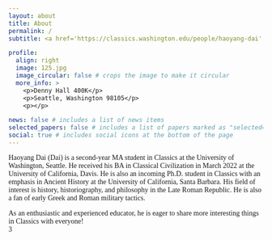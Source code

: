 ```yaml
---
layout: about
title: About
permalink: /
subtitle: <a href='https://classics.washington.edu/people/haoyang-dai' >Affiliations</a>. dhy0620@uw.edu

profile:
  align: right
  image: 125.jpg
  image_circular: false # crops the image to make it circular
  more_info: >
    <p>Denny Hall 400K</p>
    <p>Seattle, Washington 98105</p>
    <p></p>

news: false # includes a list of news items
selected_papers: false # includes a list of papers marked as "selected={true}"
social: true # includes social icons at the bottom of the page
---
```

<html lang="en">
<head>
    <meta charset="UTF-8">
    <meta name="viewport" content="width=device-width, initial-scale=1.0">
    <title>Document</title>
    <style>
        body {
            font-family: "Times New Roman", Times, serif;
        }
    </style>
</head>
<body>
<p>
Haoyang Dai (Dai) is a second-year MA student in Classics at the University of Washington, Seattle. 
He received his BA in Classical Civilization in March 2022 at the University of California, Davis.
He is also an incoming Ph.D. student in Classics with an emphasis in Ancient History at the University 
of California, Santa Barbara.
His field of interest is history, historiography, and philosophy in the Late Roman Republic. He is also
a fan of early Greek and Roman military tactics.
</p>
<p>
As an enthusiastic and experienced educator, he is eager to share more interesting things in Classics with
everyone!
<br>
3
</p></body></html>
